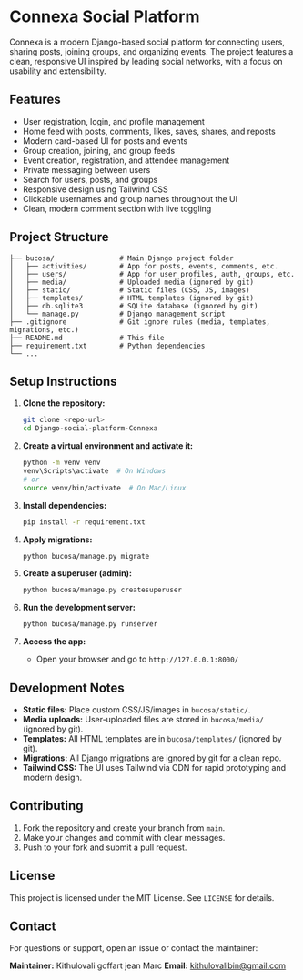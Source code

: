 # Connexa Social Platform

Connexa is a modern Django-based social platform for connecting users, sharing posts, joining groups, and organizing events. The project features a clean, responsive UI inspired by leading social networks, with a focus on usability and extensibility.

## Features

- User registration, login, and profile management
- Home feed with posts, comments, likes, saves, shares, and reposts
- Modern card-based UI for posts and events
- Group creation, joining, and group feeds
- Event creation, registration, and attendee management
- Private messaging between users
- Search for users, posts, and groups
- Responsive design using Tailwind CSS
- Clickable usernames and group names throughout the UI
- Clean, modern comment section with live toggling

## Project Structure

```
├── bucosa/                # Main Django project folder
│   ├── activities/        # App for posts, events, comments, etc.
│   ├── users/             # App for user profiles, auth, groups, etc.
│   ├── media/             # Uploaded media (ignored by git)
│   ├── static/            # Static files (CSS, JS, images)
│   ├── templates/         # HTML templates (ignored by git)
│   ├── db.sqlite3         # SQLite database (ignored by git)
│   └── manage.py          # Django management script
├── .gitignore             # Git ignore rules (media, templates, migrations, etc.)
├── README.md              # This file
├── requirement.txt        # Python dependencies
└── ...
```

## Setup Instructions

1. **Clone the repository:**
   ```sh
   git clone <repo-url>
   cd Django-social-platform-Connexa
   ```

2. **Create a virtual environment and activate it:**
   ```sh
   python -m venv venv
   venv\Scripts\activate  # On Windows
   # or
   source venv/bin/activate  # On Mac/Linux
   ```

3. **Install dependencies:**
   ```sh
   pip install -r requirement.txt
   ```

4. **Apply migrations:**
   ```sh
   python bucosa/manage.py migrate
   ```

5. **Create a superuser (admin):**
   ```sh
   python bucosa/manage.py createsuperuser
   ```

6. **Run the development server:**
   ```sh
   python bucosa/manage.py runserver
   ```

7. **Access the app:**
   - Open your browser and go to `http://127.0.0.1:8000/`

## Development Notes

- **Static files:** Place custom CSS/JS/images in `bucosa/static/`.
- **Media uploads:** User-uploaded files are stored in `bucosa/media/` (ignored by git).
- **Templates:** All HTML templates are in `bucosa/templates/` (ignored by git).
- **Migrations:** All Django migrations are ignored by git for a clean repo.
- **Tailwind CSS:** The UI uses Tailwind via CDN for rapid prototyping and modern design.

## Contributing

1. Fork the repository and create your branch from `main`.
2. Make your changes and commit with clear messages.
3. Push to your fork and submit a pull request.

## License

This project is licensed under the MIT License. See `LICENSE` for details.

## Contact

For questions or support, open an issue or contact the maintainer:

**Maintainer:** Kithulovali goffart  jean Marc 
**Email:** kithulovalibin@gmail.com
